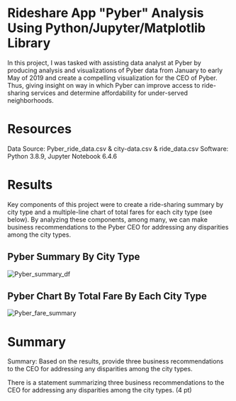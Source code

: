 # Rideshare App "Pyber" Analysis Using Python/Jupyter/Matplotlib Library
In this project, I was tasked with assisting data analyst at Pyber by producing analysis and visualizations of Pyber data from January to early May of 2019 and create a compelling visualization for the CEO of Pyber. Thus, giving insight on way in which Pyber can improve access to ride-sharing services and determine affordability for under-served neighborhoods. 

# Resources
Data Source: Pyber_ride_data.csv & city-data.csv & ride_data.csv
Software: Python 3.8.9, Jupyter Notebook 6.4.6

# Results
Key components of this project were to create a ride-sharing summary by city type and a multiple-line chart of total fares for each city type (see below). 
By analyzing these components, among many, we can make business recommendations to the Pyber CEO for addressing any disparities among the city types. 

## Pyber Summary By City Type
![Pyber_summary_df](https://user-images.githubusercontent.com/94571150/147039398-d8cead27-c7b9-4f30-ae60-f0ee1d39ab69.png)
## Pyber Chart By Total Fare By Each City Type
![Pyber_fare_summary](https://user-images.githubusercontent.com/94571150/147039421-229bfe5d-c038-41a0-bf96-185ef46e8e8e.png)

# Summary




Summary: Based on the results, provide three business recommendations to the CEO for addressing any disparities among the city types.

There is a statement summarizing three business recommendations to the CEO for addressing any disparities among the city types. (4 pt)
